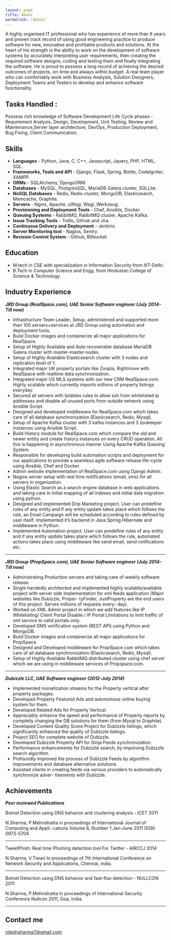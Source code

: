 ```yaml
---
layout: page
title: About
permalink: /about/
---
```


A highly organised IT professional who has experience of more than 6 years and proven track
record of using good engineering practice to produce software for new, innovative and profitable
products and solutions. At the heart of his strength is the ability to work on the development
of software systems by accurately interpreting user requirements, then creating the required
software designs, coding and testing them and finally integrating the software. He is proud
to possess a long record of achieving the desired outcomes of projects, on-time and always
within budget. A real team player who can comfortably work with Business Analysts, Solution
Designers, Deployment Teams and Testers to develop and enhance software functionality.

## Tasks Handled :
Possess rich knowledge of Software Development Life Cycle phases - Requirement Analysis, Design, Development, Unit Testing, Review and Maintenance,Server layer
architecture, DevOps, Production Deployment, Bug Fixing, Client Communication.

## Skills
* **Languages** - Python, Java, C, C++, Javascript, Jquery, PHP, HTML, SQL.
* **Frameworks, Tools and API** - Django, Flask, Spring, Bottle, CodeIgniter, XAMPP.
* **ORMs** - SQLAlchemy, DjangoORM.
* **Databases** - MySQL, PostgresSQL, MariaDB Galera cluster, SQLLite.
* **NoSQL Databases** - Redis, Redis-cluster, MongoDB, Elasticsearch, Memcache, Graphite.
* **Servers** - Nginx, Apache, uWsgi, Wsgi, Werkzeug
* **Provisioning and Deployment Tools** - Chef, Ansible, Docker.
* **Queuing Systems** - RabbitMQ, RabbitMQ cluster, Apache Kafka.
* **Issue Tracking Tools** - Trello, Github and Jira.
* **Continuous Delivery and Deployment** - Jenkins.
* **Server Monitoring tool** - Nagios, Sentry.
* **Revision Control System** - Github, Bitbucket.

## Education

* M.tech in CSE with specialization in Information Security from IIIT-Delhi.
* B.Tech in Computer Science and Engg. from Hindustan College of Science & Technology.

## Industry Experience
***JRD Group (RealSpace.com), UAE Senior Software engineer (July 2014-Till now)***

* Infrastructure Team Leader, Setup, administered and supported more than 100 servers+services
at JRD Group using automation and deployment tools.
* Build Docker images and containerize all major applications for RealSpace.
* Setup of Highly Available and Auto recoverable database MariaDB Galera cluster with
master-master nodes.
* Setup of Highly Available Elasticsearch cluster with 3 nodes and replication level of 1.
* Integrated major UK property portals like Zoopla, Rightmove with RealSpace with realtime
data synchronization.
* Integrated major US MLS systems with our new CRM RealSpace.com. Highly scalable
which currently imports millions of property listings everyday.
* Secured all servers with Iptables rules to allow ssh from whitelisted ip addresses and disable
all unused ports from outside network using Ansible Script.
* Designed and developed middleware for RealSpace.com which takes care of all database
synchronization (Elasticsearch, Redis, Mysql).
* Setup of Apache Kafka cluster with 3 kafka instances and 3 zookeeper instances using
Ansible Script.
* Build History module for RealSpace.com which compare the old and newer entity and
create history instances on every CRUD operation. All this is happening in asynchronous
manner Using Apache Kafka Queuing System.
* Responsible for developing build automation scripts and deployment for our applications
to provide a seamless agile software release life-cycle using Ansible, Chef and Docker.
* Admin website implementation of RealSpace.com using Django Admin.
* Nagios server setup with real time notifications (email, sms) for all servers in organization.
* Using Elastic Search as a search engine database in web applications and taking care in
initial mapping of all indexes and initial data migration using python.
* Designed and implemented Drip Marketing project. User can predefine rules of any entity
and if any entity update takes place which follows the rule, an Email Campaign will be
scheduled according to rules defined by user itself. Implemented it’s backend in Java Spring
Hibernate and middleware in Python.
* Implemented Automation project. User can predefine rules of any entity and if any entity
update takes place which follows the rule, automated actions takes place using middleware
like send email, send notifications etc.

***

***JRD Group (PropSpace.com), UAE Senior Software engineer (July 2014-Till now)***

* Administrating Production servers and taking care of weekly software release.
* Single handedly architected and implemented highly scalable/available project with server
side implementation for xml feeds application (Major websites like Dubizzle, Proper-
tyFinder, JustProperty are the end users of this project. Serves millions of requests every-
day).
* Worked on XML Admin project in which we add features like IP Whitelisting/ Client
Portal Disable / IP Portal LImitations to limit traffic of xml service to valid portals only.
* Developed SMS verification system (REST API) using Python and MongoDB.
* Build Docker images and containerize all major applications for PropSpace.
* Designed and Developed middleware for PropSpace.com which takes care of all database
synchronization (Elasticsearch, Redis, Mysql).
* Setup of Highly Available RabbitMQ distributed cluster using chef server which we are
using in middleware services of Propspace.com.

***

***Dubizzle LLC, UAE Software engineer (2012-July 2014)***

* Implemented monetization streams for the Property vertical after property packages.
* Developed Property Featured Ads and autonomous online buying system for them.
* Developed Related Ads for Property Vertical.
* Appreciably enhance the speed and performance of Property reports by completly changing
the DB solutions for them (from Mysql to Graphite).
* Developed Content Quality Score Project for Dubizzle listings, which significantly enhanced
the quality of Dubizzle listings.
* Project SEO for complete website of Dubizzle.
* Developed Dubizzle Property API for Ginja Feeds synchronization.
* Performance enhancements for Dubizzle search, by improving Dubizzle search algorithm.
* Profoundly improved the process of Dubizzle Feeds by algorithm improvements and database
alternative solutions.
* Assisted clients in creating feeds via various providers to automatically synchronize adver-
tisements with Dubizzle.

## Achievements


***Peer reviewed Publications***
   
Botnet Detection using DNS behavior and clustering analysis - ICET 2011

N.Sharma, P.Mehndiratta in proceedings of International Journal of Computing and Appli-
cations Volume 6, Number 1 Jan-June 2011 ISSN: 0973-5704

***

TweetPhish: Real time Phishing detection tool For Twitter - AIRCCJ 2014

N.Sharma, V.Tiwari In proceedings of 7th International Conference on Network Security and
Applications, Chennai, india.

***

Botnet Detection using DNS behavior and fast-flux detection - NULLCON 2011

N.Sharma, P.Mehndiratta In proceedings of International Security Conference Nullcon 2011,
Goa, India.

***

## Contact me

[nileshsharma7@gmail.com](mailto:nileshsharma7gmail.com)